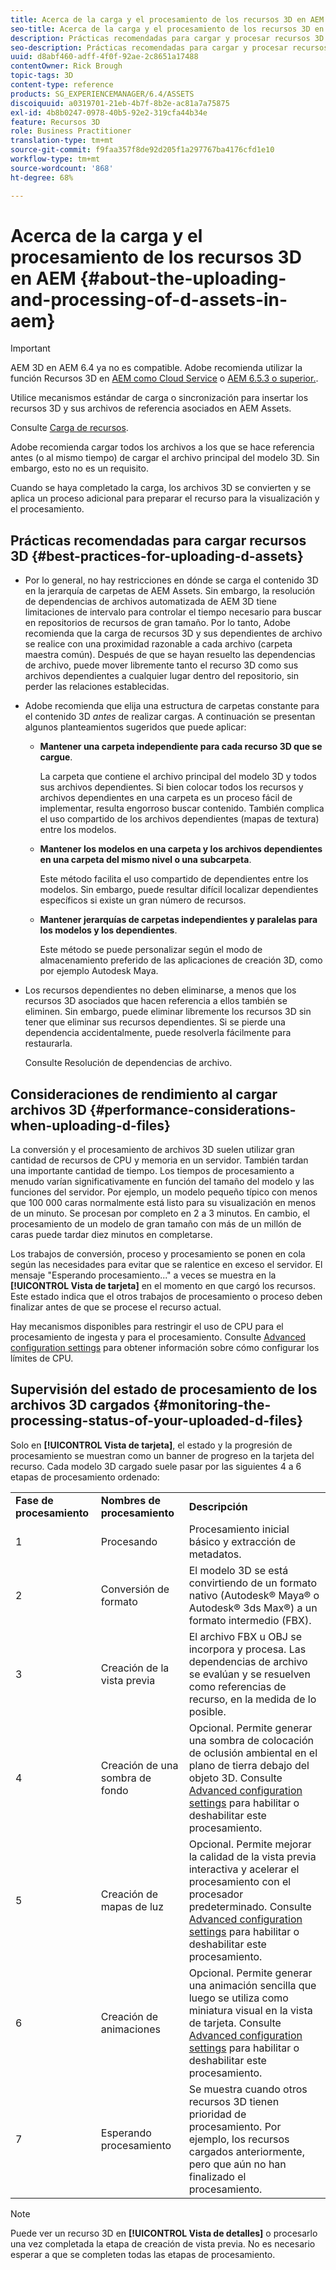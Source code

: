 ```yaml
---
title: Acerca de la carga y el procesamiento de los recursos 3D en AEM
seo-title: Acerca de la carga y el procesamiento de los recursos 3D en AEM
description: Prácticas recomendadas para cargar y procesar recursos 3D.
seo-description: Prácticas recomendadas para cargar y procesar recursos 3D.
uuid: d8abf460-adff-4f0f-92ae-2c8651a17488
contentOwner: Rick Brough
topic-tags: 3D
content-type: reference
products: SG_EXPERIENCEMANAGER/6.4/ASSETS
discoiquuid: a0319701-21eb-4b7f-8b2e-ac81a7a75875
exl-id: 4b8b0247-0978-40b5-92e2-319cfa44b34e
feature: Recursos 3D
role: Business Practitioner
translation-type: tm+mt
source-git-commit: f9faa357f8de92d205f1a297767ba4176cfd1e10
workflow-type: tm+mt
source-wordcount: '868'
ht-degree: 68%

---
```


# Acerca de la carga y el procesamiento de los recursos 3D en AEM {#about-the-uploading-and-processing-of-d-assets-in-aem}

>[!IMPORTANT]
>
>AEM 3D en AEM 6.4 ya no es compatible. Adobe recomienda utilizar la función Recursos 3D en [AEM como Cloud Service](https://experienceleague.adobe.com/docs/experience-manager-cloud-service/assets/dynamicmedia/assets-3d.html#dynamicmedia) o [AEM 6.5.3 o superior.](https://experienceleague.adobe.com/docs/experience-manager-65/assets/dynamic/assets-3d.html#dynamic).

Utilice mecanismos estándar de carga o sincronización para insertar los recursos 3D y sus archivos de referencia asociados en AEM Assets.

Consulte [Carga de recursos](managing-assets-touch-ui.md#uploading-assets).

Adobe recomienda cargar todos los archivos a los que se hace referencia antes (o al mismo tiempo) de cargar el archivo principal del modelo 3D. Sin embargo, esto no es un requisito.

Cuando se haya completado la carga, los archivos 3D se convierten y se aplica un proceso adicional para preparar el recurso para la visualización y el procesamiento.

## Prácticas recomendadas para cargar recursos 3D {#best-practices-for-uploading-d-assets}

* Por lo general, no hay restricciones en dónde se carga el contenido 3D en la jerarquía de carpetas de AEM Assets. Sin embargo, la resolución de dependencias de archivos automatizada de AEM 3D tiene limitaciones de intervalo para controlar el tiempo necesario para buscar en repositorios de recursos de gran tamaño. Por lo tanto, Adobe recomienda que la carga de recursos 3D y sus dependientes de archivo se realice con una proximidad razonable a cada archivo (carpeta maestra común). Después de que se hayan resuelto las dependencias de archivo, puede mover libremente tanto el recurso 3D como sus archivos dependientes a cualquier lugar dentro del repositorio, sin perder las relaciones establecidas.
* Adobe recomienda que elija una estructura de carpetas constante para el contenido 3D *antes* de realizar cargas. A continuación se presentan algunos planteamientos sugeridos que puede aplicar:

   * **Mantener una carpeta independiente para cada recurso 3D que se cargue**.

      La carpeta que contiene el archivo principal del modelo 3D y todos sus archivos dependientes. Si bien colocar todos los recursos y archivos dependientes en una carpeta es un proceso fácil de implementar, resulta engorroso buscar contenido. También complica el uso compartido de los archivos dependientes (mapas de textura) entre los modelos.

   * **Mantener los modelos en una carpeta y los archivos dependientes en una carpeta del mismo nivel o una subcarpeta**.

      Este método facilita el uso compartido de dependientes entre los modelos. Sin embargo, puede resultar difícil localizar dependientes específicos si existe un gran número de recursos.

   * **Mantener jerarquías de carpetas independientes y paralelas para los modelos y los dependientes**.

      Este método se puede personalizar según el modo de almacenamiento preferido de las aplicaciones de creación 3D, como por ejemplo Autodesk Maya.

* Los recursos dependientes no deben eliminarse, a menos que los recursos 3D asociados que hacen referencia a ellos también se eliminen. Sin embargo, puede eliminar libremente los recursos 3D sin tener que eliminar sus recursos dependientes. Si se pierde una dependencia accidentalmente, puede resolverla fácilmente para restaurarla.

   Consulte Resolución de dependencias de archivo.

## Consideraciones de rendimiento al cargar archivos 3D {#performance-considerations-when-uploading-d-files}

La conversión y el procesamiento de archivos 3D suelen utilizar gran cantidad de recursos de CPU y memoria en un servidor. También tardan una importante cantidad de tiempo. Los tiempos de procesamiento a menudo varían significativamente en función del tamaño del modelo y las funciones del servidor. Por ejemplo, un modelo pequeño típico con menos que 100 000 caras normalmente está listo para su visualización en menos de un minuto. Se procesan por completo en 2 a 3 minutos. En cambio, el procesamiento de un modelo de gran tamaño con más de un millón de caras puede tardar diez minutos en completarse.

Los trabajos de conversión, proceso y procesamiento se ponen en cola según las necesidades para evitar que se ralentice en exceso el servidor. El mensaje &quot;Esperando procesamiento...&quot; a veces se muestra en la **[!UICONTROL Vista de tarjeta]** en el momento en que cargó los recursos. Este estado indica que el otros trabajos de procesamiento o proceso deben finalizar antes de que se procese el recurso actual. 

Hay mecanismos disponibles para restringir el uso de CPU para el procesamiento de ingesta y para el procesamiento. Consulte [Advanced configuration settings](advanced-config-3d.md) para obtener información sobre cómo configurar los límites de CPU.

## Supervisión del estado de procesamiento de los archivos 3D cargados {#monitoring-the-processing-status-of-your-uploaded-d-files}

Solo en **[!UICONTROL Vista de tarjeta]**, el estado y la progresión de procesamiento se muestran como un banner de progreso en la tarjeta del recurso. Cada modelo 3D cargado suele pasar por las siguientes 4 a 6 etapas de procesamiento ordenado:

<table> 
 <tbody> 
  <tr> 
   <td><strong>Fase de procesamiento</strong><br /> </td> 
   <td><strong>Nombres de procesamiento</strong></td> 
   <td><strong>Descripción</strong></td> 
  </tr> 
  <tr> 
   <td>1</td> 
   <td>Procesando</td> 
   <td>Procesamiento inicial básico y extracción de metadatos.</td> 
  </tr> 
  <tr> 
   <td>2</td> 
   <td>Conversión de formato</td> 
   <td>El modelo 3D se está convirtiendo de un formato nativo (Autodesk® Maya® o Autodesk® 3ds Max®) a un formato intermedio (FBX).</td> 
  </tr> 
  <tr> 
   <td>3</td> 
   <td>Creación de la vista previa</td> 
   <td>El archivo FBX u OBJ se incorpora y procesa. Las dependencias de archivo se evalúan y se resuelven como referencias de recurso, en la medida de lo posible.</td> 
  </tr> 
  <tr> 
   <td>4</td> 
   <td>Creación de una sombra de fondo</td> 
   <td>Opcional. Permite generar una sombra de colocación de oclusión ambiental en el plano de tierra debajo del objeto 3D. Consulte <a href="/help/assets/advanced-config-3d.md">Advanced configuration settings</a> para habilitar o deshabilitar este procesamiento.</td> 
  </tr> 
  <tr> 
   <td>5<br /> </td> 
   <td>Creación de mapas de luz</td> 
   <td>Opcional. Permite mejorar la calidad de la vista previa interactiva y acelerar el procesamiento con el procesador predeterminado. Consulte <a href="/help/assets/advanced-config-3d.md">Advanced configuration settings</a> para habilitar o deshabilitar este procesamiento.</td> 
  </tr> 
  <tr> 
   <td>6<br /> </td> 
   <td>Creación de animaciones</td> 
   <td>Opcional. Permite generar una animación sencilla que luego se utiliza como miniatura visual en la vista de tarjeta. Consulte <a href="/help/assets/advanced-config-3d.md">Advanced configuration settings</a> para habilitar o deshabilitar este procesamiento.</td> 
  </tr> 
  <tr> 
   <td>7<br /> </td> 
   <td>Esperando procesamiento</td> 
   <td>Se muestra cuando otros recursos 3D tienen prioridad de procesamiento. Por ejemplo, los recursos cargados anteriormente, pero que aún no han finalizado el procesamiento.</td> 
  </tr> 
 </tbody> 
</table>

>[!NOTE]
>
>Puede ver un recurso 3D en **[!UICONTROL Vista de detalles]** o procesarlo una vez completada la etapa de creación de vista previa. No es necesario esperar a que se completen todas las etapas de procesamiento.
